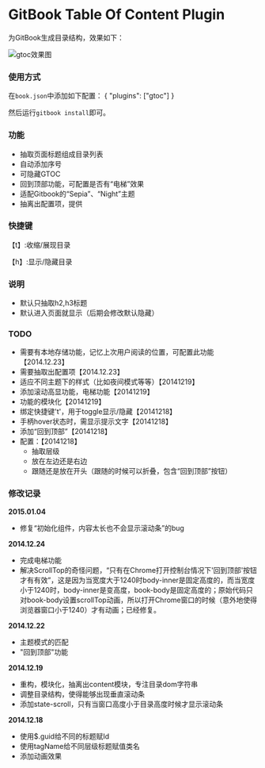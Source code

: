 GitBook Table Of Content Plugin
==============

为GitBook生成目录结构，效果如下：

![gtoc效果图](https://lh6.googleusercontent.com/-jsqrsB5Pu1o/VJLHr7s0J2I/AAAAAAAACNw/f3jcM5F4aVc/s800/gtoc%25E6%2588%25AA%25E5%259B%25BE.png)



### 使用方式
在`book.json`中添加如下配置：
{
    "plugins": ["gtoc"]
}

然后运行`gitbook install`即可。

### 功能
 - 抽取页面标题组成目录列表
 - 自动添加序号
 - 可隐藏GTOC
 - 回到顶部功能，可配置是否有“电梯”效果
 - 适配Gitbook的“Sepia”、“Night”主题
 - 抽离出配置项，提供

### 快捷键
【t】:收缩/展现目录

【h】:显示/隐藏目录

### 说明
 - 默认只抽取h2,h3标题
 - 默认进入页面就显示（后期会修改默认隐藏）


### TODO
 - 需要有本地存储功能，记忆上次用户阅读的位置，可配置此功能【2014.12.23】
 - 需要抽取出配置项【2014.12.23】
 - 适应不同主题下的样式（比如夜间模式等等）【20141219】
 - 添加滚动高显功能，电梯功能【20141219】
 - 功能的模块化【20141219】
 - 绑定快捷键't'，用于toggle显示/隐藏【20141218】
 - 手柄hover状态时，需显示提示文字【20141218】
 - 添加“回到顶部”【20141218】
 - 配置：【20141218】
     + 抽取层级
     + 放在左边还是右边
     + 跟随还是放在开头（跟随的时候可以折叠，包含“回到顶部”按钮）


### 修改记录

**2015.01.04**
 - 修复“初始化组件，内容太长也不会显示滚动条”的bug

**2014.12.24**
 - 完成电梯功能
 - 解决ScrollTop的奇怪问题，“只有在Chrome打开控制台情况下'回到顶部'按钮才有有效”，这是因为当宽度大于1240时body-inner是固定高度的，而当宽度小于1240时，body-inner是变高度，book-body是固定高度的；原始代码只对book-body设置scrollTop动画，所以打开Chrome窗口的时候（意外地使得浏览器窗口小于1240）才有动画；已经修复。

**2014.12.22**
 - 主题模式的匹配
 - "回到顶部"功能

**2014.12.19**
 - 重构，模块化，抽离出content模块，专注目录dom字符串
 - 调整目录结构，使得能够出现垂直滚动条
 - 添加state-scroll，只有当窗口高度小于目录高度时候才显示滚动条

**2014.12.18**
 - 使用$.guid给不同的标题赋Id
 - 使用tagName给不同层级标题赋值类名
 - 添加动画效果